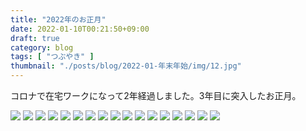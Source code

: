 ```yaml
---
title: "2022年のお正月"
date: 2022-01-10T00:21:50+09:00
draft: true
category: blog
tags: [ "つぶやき" ]
thumbnail: "./posts/blog/2022-01-年末年始/img/12.jpg"
---
```

コロナで在宅ワークになって2年経過しました。3年目に突入したお正月。
<!--more-->

![](./img/1.jpg)
![](./img/2.jpg)
![](./img/3.jpg)
![](./img/4.jpg)
![](./img/5.jpg)
![](./img/6.jpg)
![](./img/7.jpg)
![](./img/8.jpg)
![](./img/9.jpg)
![](./img/10.jpg)
![](./img/11.jpg)
![](./img/12.jpg)
![](./img/13.jpg)
![](./img/14.jpg)
![](./img/15.jpg)
![](./img/16.jpg)
![](./img/17.jpg)